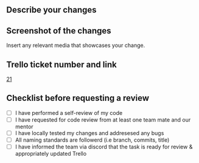 ## Describe your changes

## Screenshot of the changes

Insert any relevant media that showcases your change.

## Trello ticket number and link

[21](https://trello.com/c/REPLACEME)

## Checklist before requesting a review

- [ ] I have performed a self-review of my code
- [ ] I have requested for code review from at least one team mate and our mentor
- [ ] I have locally tested my changes and addresesed any bugs
- [ ] All naming standards are followerd (i.e branch, commits, title)
- [ ] I have informed the team via discord that the task is ready for review & appropriately updated Trello
